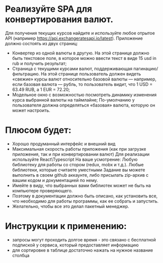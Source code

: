 # Реализуйте SPA для конвертирования валют. 
Для получения текущих курсов найдите и используйте любое отрытое API (например https://api.exchangeratesapi.io/latest).
Приложение должно состоять из двух страниц:
- Конвертер из одной валюты в другую. На этой странице должно быть текстовое поле, в которое можно ввести текст в виде 15 usd in rub и получить результат;
- Страница с текущими курсами валют, поддерживающая пагинацию/фильтрацию. На этой странице пользователь должен видеть «свежие» курсы валют относительно базовой валюты — например, если базовая валюта — рубль, то пользователь видит, что 1 USD = 63.49 RUB, а 1 EUR = 72.20;
- Модельное окно с возможностью посмотреть динамику изменения курса выбранной валюты на таймлайне;
По-умолчанию у пользователя должна определяться «базовая» валюта, которую он может настроить.
# Плюсом будет:
- Хорошо продуманный интерфейс и внешний вид
- Максимальная скорость работы приложения (как при загрузке приложения, так и при конвертировании валют)
Для реализации используйте React\Typescript
На ваше усмотрение: Любую библиотеку для работы со стором (redux, mobx и т.д.). Любые библиотеки, которые считаете уместными
Задание вы можете выполнить в своем github аккаунте, либо присылать zip-архив с вашим кодом и документацией по нему. 
- Имейте в виду, что выбранных вами библиотек может не быть на компьютере проверяющего. 
- Поэтому в документации должно быть описано, как установить все, что необходимо для работы программы, как ее собрать и запустить. 
- Желательно, чтобы все это делал пакетный менеджер.

# Инструкции к применению:
- запросы могут проходить долгое время - это связано с бесплатной 
подпиской у сервиса, который предоставляет информацию
- для сортировке в таблице достаточно нажать на нужное название столбца